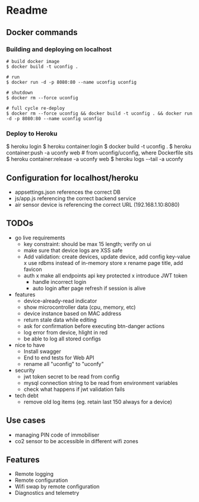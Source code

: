 # Readme

## Docker commands

### Building and deploying on localhost

```
# build docker image
$ docker build -t uconfig .

# run
$ docker run -d -p 8080:80 --name uconfig uconfig

# shutdown
$ docker rm --force uconfig

# full cycle re-deploy
$ docker rm --force uconfig && docker build -t uconfig . && docker run -d -p 8080:80 --name uconfig uconfig
```

### Deploy to Heroku

$ heroku login
$ heroku container:login
$ docker build -t uconfig .
$ heroku container:push -a uconfy web # from uconfig/uconfig, where Dockerfile sits
$ heroku container:release -a uconfy web
$ heroku logs --tail -a uconfy

## Configuration for localhost/heroku

- appsettings.json references the correct DB
- js/app.js referencing the correct backend service
- air sensor device is referencing the correct URL (192.168.1.10:8080)

## TODOs

- go live requirements
  - key constraint: should be max 15 length; verify on ui
  - make sure that device logs are XSS safe
  - Add validation: create devices, update device, add config key-value
  x use rdbms instead of in-memory store
  x rename page title, add favicon
  - auth
    x make all endpoints api key protected
    x introduce JWT token
    - handle incorrect login
    - auto login after page refresh if session is alive
- features
  - device-already-read indicator
  - show microcontroller data (cpu, memory, etc)
  - device instance based on MAC address
  - return stale data while editing
  - ask for confirmation before executing btn-danger actions
  - log error from device, hlight in red
  - be able to log all stored configs
- nice to have
  - Install swagger
  - End to end tests for Web API
  - rename all "uconfig" to "uconfy"
- security
  - jwt token secret to be read from config
  - mysql connection string to be read from environment variables
  - check what happens if jwt validation fails
- tech debt
  - remove old log items (eg. retain last 150 always for a device)

## Use cases

- managing PIN code of immobiliser
- co2 sensor to be accessible in different wifi zones

## Features

- Remote logging
- Remote configuration
- Wifi swap by remote configuration
- Diagnostics and telemetry